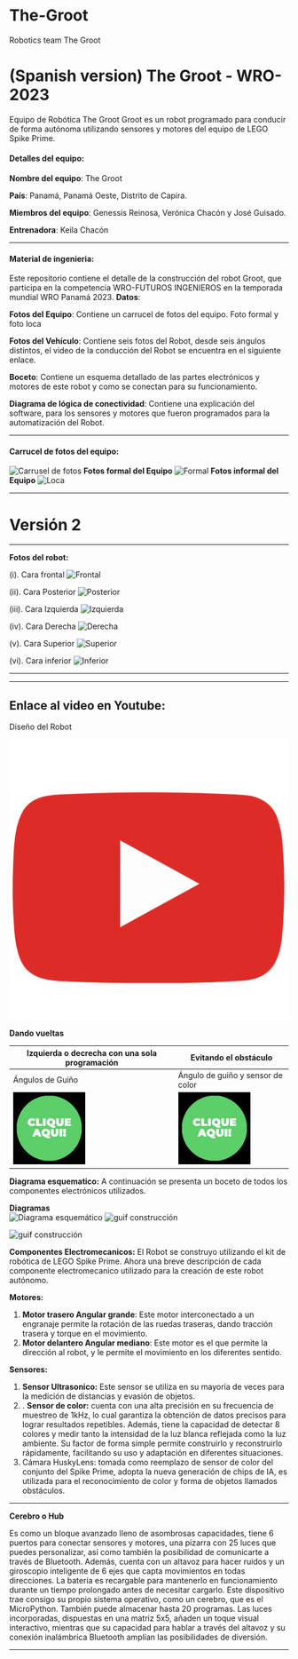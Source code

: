 # The-Groot
Robotics team The Groot
# (Spanish version) The Groot - WRO-2023
Equipo de Robótica The Groot
Groot es un robot programado para conducir de forma autónoma utilizando sensores y motores del equipo de LEGO Spike Prime.

#### Detalles del equipo:
**Nombre del equipo**: The Groot

**País**: Panamá, Panamá Oeste, Distrito de Capira.

**Miembros del equipo**: Genessis Reinosa, Verónica Chacón y José Guisado.

**Entrenadora**: Keila Chacón 

--------------------

#### Material de ingenieria:
Este repositorio contiene el detalle de la construcción del robot Groot, que participa en la competencia WRO-FUTUROS INGENIEROS en la temporada mundial WRO Panamá 2023.
**Datos**:

**Fotos del Equipo**: Contiene un carrucel de fotos del equipo.
                      Foto formal y foto loca 

**Fotos del Vehículo**: Contiene seis fotos del Robot, desde seis ángulos distintos, el video de la conducción del Robot se encuentra en el siguiente enlace.

**Boceto**: Contiene un esquema detallado de las partes electrónicos y motores de este robot y como se conectan para su funcionamiento. 

**Diagrama de lógica de conectividad**: Contiene una explicación del software, para los sensores y motores que fueron programados para la automatización del Robot.

---------

#### Carrucel de fotos del equipo:
![Carrusel de fotos ](https://github.com/ProfaKeila/The-Groot/assets/112026718/af9ee1f7-a4c2-4ad2-b629-48ccbaddd912)
**Fotos formal del Equipo**
![Formal](https://github.com/ProfaKeila/The-Groot/assets/112026718/a4da87f2-7b3a-4bbd-911e-92c6cf54db18)
**Fotos informal del Equipo**
![Loca](https://github.com/ProfaKeila/The-Groot/assets/112026718/63f75d30-57f7-45ae-bee4-7e51c4b50731)

------------------------------------
# **Versión 2**
------------------------------------

**Fotos del robot:**

(i).	Cara frontal
![Frontal](https://github.com/ProfaKeila/The-Groot/assets/112026718/565fc0f3-e19c-48a5-89e7-a98349901c3d)


(ii).	Cara Posterior
![Posterior](https://github.com/ProfaKeila/The-Groot/assets/112026718/38068042-2f0f-4085-b71f-099bc75f4ae8)


(iii). Cara Izquierda
 ![Izquierda](https://github.com/ProfaKeila/The-Groot/assets/112026718/f1d17d99-e418-4d76-9f06-ac3a15a6f6fc)


(iv).	Cara Derecha
 ![Derecha](https://github.com/ProfaKeila/The-Groot/assets/112026718/485e9fe3-cf48-4354-907a-c4e386d851e8)


(v).	Cara Superior
 ![Superior](https://github.com/ProfaKeila/The-Groot/assets/112026718/c8c30534-8cb0-41ce-a1a0-20afed59f536)


(vi).	Cara inferior
![Inferior](https://github.com/ProfaKeila/The-Groot/assets/112026718/96e52935-4733-4316-a4c3-94e2697c4080)
  
------------------------------------------------
------------------------------------------------

## **Enlace al video en Youtube**:

Diseño del Robot

[![Explain](assets/545.png)](https://youtu.be/4QOwgeUl5-I?si=DpHX9Tr0fYKvHIKd)

**Dando vueltas**

| Izquierda o decrecha con una sola programación | Evitando el obstáculo |
| --- | --- |
| Ángulos de Guiño | Ángulo de guiño y sensor de color |
| [![Left_Video](assets/GreenClick.jpeg)](https://youtu.be/2Pd3Xvt8iUM) | [![Left_Video](assets/GreenClick.jpeg)](https://youtu.be/_-UqVCLI1og?si=oOWh4Tbge2MKK2M2) |

**Diagrama esquematico:**
A continuación se presenta un boceto de todos los componentes electrónicos utilizados.
 
**Diagramas**  
![Diagrama esquemático ](https://github.com/ProfaKeila/The-Groot/assets/112026718/0ed0c8ac-8561-4d94-a89e-b28cebbeec75)
![guif construcción](https://github.com/ProfaKeila/The-Groot/assets/112026718/758c4512-ce66-49e6-b707-334bfb112501)

![guif construcción](https://github.com/ProfaKeila/The-Groot/assets/112026718/a383674c-7c57-477c-a89f-57e265497314)

**Componentes Electromecanicos:**
El Robot se construyo utilizando el kit de robótica de LEGO Spike Prime. Ahora una breve descripción de cada componente electromecanico utilizado para la creación de este robot autónomo.

**Motores:** 
1.	**Motor trasero Angular grande**: Este  motor interconectado a un engranaje  permite la rotación de las ruedas traseras, dando tracción trasera y torque en el movimiento.
2.	**Motor delantero Angular mediano**: Este motor es el que permite la dirección al robot, y le permite el movimiento en los diferentes sentido.

**Sensores:**
1.	**Sensor Ultrasonico:** Este sensor se utiliza en su mayoría de veces para la medición de distancias y evasión de objetos.
2.	.	**Sensor de color:** cuenta con una alta precisión en su frecuencia de muestreo de 1kHz, lo cual garantiza la obtención de datos precisos para lograr resultados repetibles. Además, tiene la capacidad de detectar 8 colores y medir tanto la intensidad de la luz blanca reflejada como la luz ambiente. Su factor de forma simple permite construirlo y reconstruirlo rápidamente, facilitando su uso y adaptación en diferentes situaciones.
3.	Cámara HuskyLens: tomada como reemplazo de sensor de color del conjunto del Spike Prime, adopta la nueva generación de chips de IA, es utilizada para el reconocimiento de color y forma de objetos llamados obstáculos.

----------------------------------------------------------
**Cerebro o Hub**

Es como un bloque avanzado lleno de asombrosas capacidades, tiene 6 puertos para conectar sensores y motores, una pizarra con 25 luces que puedes personalizar, así como también la posibilidad de comunicarte a través de Bluetooth. Además, cuenta con un altavoz para hacer ruidos y un giroscopio inteligente de 6 ejes que capta movimientos en todas direcciones.
La batería es recargable para mantenerlo en funcionamiento durante un tiempo prolongado antes de necesitar cargarlo. Este dispositivo trae consigo su propio sistema operativo, como un cerebro, que es el MicroPython. También puede almacenar hasta 20 programas.
Las luces incorporadas, dispuestas en una matriz 5x5, añaden un toque visual interactivo, mientras que su capacidad para hablar a través del altavoz y su conexión inalámbrica Bluetooth amplían las posibilidades de diversión.

----------------------------------------------------------
